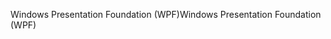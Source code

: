 <span data-ttu-id="b1338-101">Windows Presentation Foundation (WPF)</span><span class="sxs-lookup"><span data-stu-id="b1338-101">Windows Presentation Foundation (WPF)</span></span>